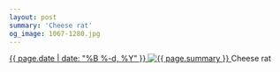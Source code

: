 ```yaml
---
layout: post
summary: 'Cheese rat'
og_image: 1067-1280.jpg
---
```


<p>
 <time>
  <a href="/1067">
   {{ page.date | date: "%B %-d, %Y" }}
  </a>
 </time>
 <a href="/1067">
  <img alt="{{ page.summary }}" data-taken="2/16/2020" sizes="(min-width: 700px) 50vw, calc(100vw - 2rem)" src="{{ site.assets_url }}/1067-640.jpg" srcset="{{ site.assets_url }}/1067-320.jpg 320w, {{ site.assets_url }}/1067-640.jpg 640w, {{ site.assets_url }}/1067-960.jpg 960w, {{ site.assets_url }}/1067-1280.jpg 1280w"/>
 </a>
 <span>
  Cheese rat
 </span>
</p>
